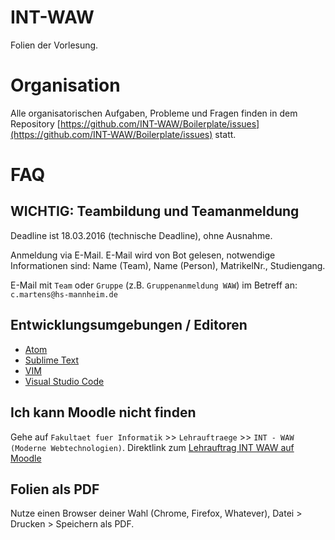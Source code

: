 # INT-WAW

Folien der Vorlesung.

# Organisation

Alle organisatorischen Aufgaben, Probleme und Fragen finden
in dem Repository [https://github.com/INT-WAW/Boilerplate/issues](https://github.com/INT-WAW/Boilerplate/issues)
statt.


# FAQ

## WICHTIG: Teambildung und Teamanmeldung

Deadline ist 18.03.2016 (technische Deadline), ohne Ausnahme.

Anmeldung via E-Mail. E-Mail wird von Bot gelesen, notwendige Informationen
sind: Name (Team), Name (Person), MatrikelNr., Studiengang.

E-Mail mit `Team` oder `Gruppe` (z.B. `Gruppenanmeldung WAW`) im Betreff an:
`c.martens@hs-mannheim.de`

## Entwicklungsumgebungen / Editoren

- [Atom](https://atom.io)
- [Sublime Text](https://sublimetext.com)
- [VIM](http://www.vim.org)
- [Visual Studio Code](https://code.visualstudio.com)


## Ich kann Moodle nicht finden

Gehe auf `Fakultaet fuer Informatik` &gt;&gt; `Lehrauftraege` &gt;&gt; `INT - WAW (Moderne Webtechnologien)`.
Direktlink zum [Lehrauftrag INT WAW auf Moodle](http://moodle.hs-mannheim.de/enrol/index.php?id=1890)


## Folien als PDF

Nutze einen Browser deiner Wahl (Chrome, Firefox, Whatever),
Datei > Drucken > Speichern als PDF.

